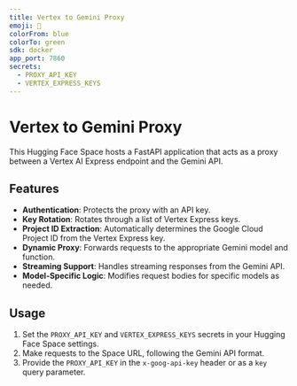 ```yaml
---
title: Vertex to Gemini Proxy
emoji: 🚀
colorFrom: blue
colorTo: green
sdk: docker
app_port: 7860
secrets:
  - PROXY_API_KEY
  - VERTEX_EXPRESS_KEYS
---
```


# Vertex to Gemini Proxy

This Hugging Face Space hosts a FastAPI application that acts as a proxy between a Vertex AI Express endpoint and the Gemini API.

## Features

- **Authentication**: Protects the proxy with an API key.
- **Key Rotation**: Rotates through a list of Vertex Express keys.
- **Project ID Extraction**: Automatically determines the Google Cloud Project ID from the Vertex Express key.
- **Dynamic Proxy**: Forwards requests to the appropriate Gemini model and function.
- **Streaming Support**: Handles streaming responses from the Gemini API.
- **Model-Specific Logic**: Modifies request bodies for specific models as needed.

## Usage

1.  Set the `PROXY_API_KEY` and `VERTEX_EXPRESS_KEYS` secrets in your Hugging Face Space settings.
2.  Make requests to the Space URL, following the Gemini API format.
3.  Provide the `PROXY_API_KEY` in the `x-goog-api-key` header or as a `key` query parameter.